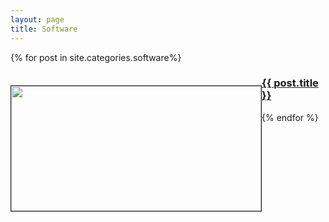 ```yaml
---
layout: page
title: Software
---
```


<div class="softwares">
	{% for post in site.categories.software%}
		<div class="software">
			<p style="float: left;">
				<a href="{{ post.url }}">
					<img src="{{ post.image }}" height="200" width="400px" border="1px"/>
				</a>
				<a href="{{ post.url }}">
					<h3>{{ post.title }}</h3>
				</a>
			</p>
		</div>
	{% endfor %}
</div>